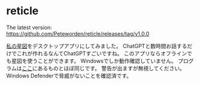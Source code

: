 # reticle
The latest version: https://github.com/Peteworden/reticle/releases/tag/v1.0.0

[私の星図](https://peteworden.github.io/Soleil/chart.html)をデスクトップアプリにしてみました。
ChatGPTと数時間お話するだけでこれが作れるなんてChatGPTすごいですね。
このアプリならオフラインでも星図を使うことができます。
Windowsでしか動作確認していません。
プログラムは[ここ](https://github.com/Peteworden/Soleil)にあるものとほぼ同じです。
警告が出ますが無視してください。
Windows Defenderで脅威がないことを確認済です。
